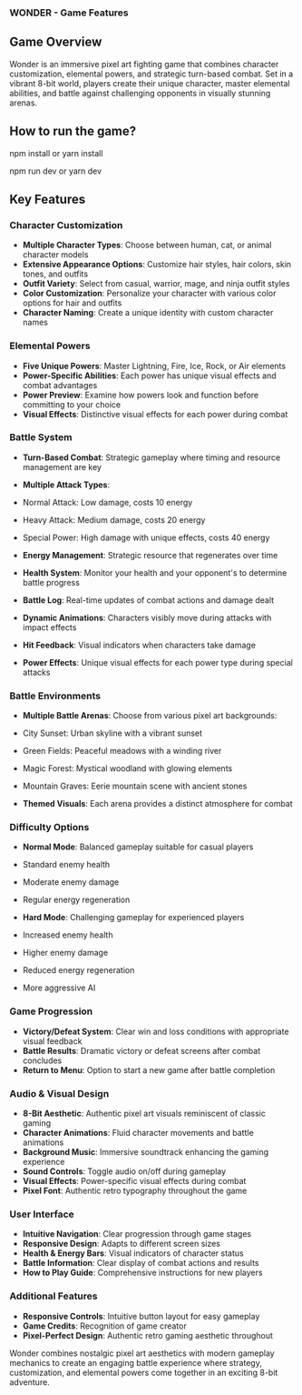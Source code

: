 ### WONDER - Game Features

## Game Overview

Wonder is an immersive pixel art fighting game that combines character customization, elemental powers, and strategic turn-based combat. Set in a vibrant 8-bit world, players create their unique character, master elemental abilities, and battle against challenging opponents in visually stunning arenas.

## How to run the game?
npm install or
yarn install

npm run dev or
yarn dev

## Key Features

### Character Customization

- **Multiple Character Types**: Choose between human, cat, or animal character models
- **Extensive Appearance Options**: Customize hair styles, hair colors, skin tones, and outfits
- **Outfit Variety**: Select from casual, warrior, mage, and ninja outfit styles
- **Color Customization**: Personalize your character with various color options for hair and outfits
- **Character Naming**: Create a unique identity with custom character names


### Elemental Powers

- **Five Unique Powers**: Master Lightning, Fire, Ice, Rock, or Air elements
- **Power-Specific Abilities**: Each power has unique visual effects and combat advantages
- **Power Preview**: Examine how powers look and function before committing to your choice
- **Visual Effects**: Distinctive visual effects for each power during combat


### Battle System

- **Turn-Based Combat**: Strategic gameplay where timing and resource management are key
- **Multiple Attack Types**:

- Normal Attack: Low damage, costs 10 energy
- Heavy Attack: Medium damage, costs 20 energy
- Special Power: High damage with unique effects, costs 40 energy



- **Energy Management**: Strategic resource that regenerates over time
- **Health System**: Monitor your health and your opponent's to determine battle progress
- **Battle Log**: Real-time updates of combat actions and damage dealt
- **Dynamic Animations**: Characters visibly move during attacks with impact effects
- **Hit Feedback**: Visual indicators when characters take damage
- **Power Effects**: Unique visual effects for each power type during special attacks


### Battle Environments

- **Multiple Battle Arenas**: Choose from various pixel art backgrounds:

- City Sunset: Urban skyline with a vibrant sunset
- Green Fields: Peaceful meadows with a winding river
- Magic Forest: Mystical woodland with glowing elements
- Mountain Graves: Eerie mountain scene with ancient stones



- **Themed Visuals**: Each arena provides a distinct atmosphere for combat


### Difficulty Options

- **Normal Mode**: Balanced gameplay suitable for casual players

- Standard enemy health
- Moderate enemy damage
- Regular energy regeneration



- **Hard Mode**: Challenging gameplay for experienced players

- Increased enemy health
- Higher enemy damage
- Reduced energy regeneration
- More aggressive AI





### Game Progression

- **Victory/Defeat System**: Clear win and loss conditions with appropriate visual feedback
- **Battle Results**: Dramatic victory or defeat screens after combat concludes
- **Return to Menu**: Option to start a new game after battle completion


### Audio & Visual Design

- **8-Bit Aesthetic**: Authentic pixel art visuals reminiscent of classic gaming
- **Character Animations**: Fluid character movements and battle animations
- **Background Music**: Immersive soundtrack enhancing the gaming experience
- **Sound Controls**: Toggle audio on/off during gameplay
- **Visual Effects**: Power-specific visual effects during combat
- **Pixel Font**: Authentic retro typography throughout the game


### User Interface

- **Intuitive Navigation**: Clear progression through game stages
- **Responsive Design**: Adapts to different screen sizes
- **Health & Energy Bars**: Visual indicators of character status
- **Battle Information**: Clear display of combat actions and results
- **How to Play Guide**: Comprehensive instructions for new players


### Additional Features

- **Responsive Controls**: Intuitive button layout for easy gameplay
- **Game Credits**: Recognition of game creator
- **Pixel-Perfect Design**: Authentic retro gaming aesthetic throughout


Wonder combines nostalgic pixel art aesthetics with modern gameplay mechanics to create an engaging battle experience where strategy, customization, and elemental powers come together in an exciting 8-bit adventure.
